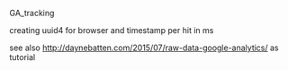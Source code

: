 GA_tracking

creating uuid4 for browser and timestamp per hit in ms

see also http://daynebatten.com/2015/07/raw-data-google-analytics/ as tutorial
